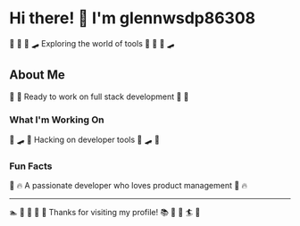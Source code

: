 # Hi there! 👋 I'm glennwsdp86308

🏑 🎰 🎯 🛹 Exploring the world of tools 🏑 🎰 🎯 🛹

## About Me
🎯 🎾 Ready to work on full stack development 🎯 🎾

### What I'm Working On
🎾 🛹 🎰 Hacking on developer tools 🎾 🛹 🎰

### Fun Facts
🚣 🔥 A passionate developer who loves product management 🚣 🔥

---
🏊 🎾 🌟 🎰 🎽 Thanks for visiting my profile! 📚 🚴 🥁 🏄 🎰
